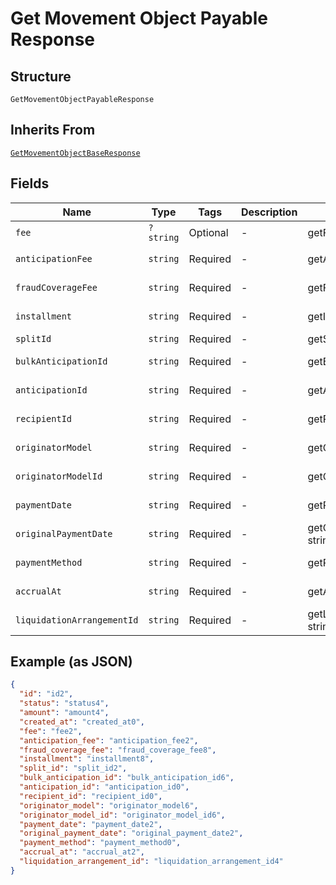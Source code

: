 
# Get Movement Object Payable Response

## Structure

`GetMovementObjectPayableResponse`

## Inherits From

[`GetMovementObjectBaseResponse`](../../doc/models/get-movement-object-base-response.md)

## Fields

| Name | Type | Tags | Description | Getter | Setter |
|  --- | --- | --- | --- | --- | --- |
| `fee` | `?string` | Optional | - | getFee(): ?string | setFee(?string fee): void |
| `anticipationFee` | `string` | Required | - | getAnticipationFee(): string | setAnticipationFee(string anticipationFee): void |
| `fraudCoverageFee` | `string` | Required | - | getFraudCoverageFee(): string | setFraudCoverageFee(string fraudCoverageFee): void |
| `installment` | `string` | Required | - | getInstallment(): string | setInstallment(string installment): void |
| `splitId` | `string` | Required | - | getSplitId(): string | setSplitId(string splitId): void |
| `bulkAnticipationId` | `string` | Required | - | getBulkAnticipationId(): string | setBulkAnticipationId(string bulkAnticipationId): void |
| `anticipationId` | `string` | Required | - | getAnticipationId(): string | setAnticipationId(string anticipationId): void |
| `recipientId` | `string` | Required | - | getRecipientId(): string | setRecipientId(string recipientId): void |
| `originatorModel` | `string` | Required | - | getOriginatorModel(): string | setOriginatorModel(string originatorModel): void |
| `originatorModelId` | `string` | Required | - | getOriginatorModelId(): string | setOriginatorModelId(string originatorModelId): void |
| `paymentDate` | `string` | Required | - | getPaymentDate(): string | setPaymentDate(string paymentDate): void |
| `originalPaymentDate` | `string` | Required | - | getOriginalPaymentDate(): string | setOriginalPaymentDate(string originalPaymentDate): void |
| `paymentMethod` | `string` | Required | - | getPaymentMethod(): string | setPaymentMethod(string paymentMethod): void |
| `accrualAt` | `string` | Required | - | getAccrualAt(): string | setAccrualAt(string accrualAt): void |
| `liquidationArrangementId` | `string` | Required | - | getLiquidationArrangementId(): string | setLiquidationArrangementId(string liquidationArrangementId): void |

## Example (as JSON)

```json
{
  "id": "id2",
  "status": "status4",
  "amount": "amount4",
  "created_at": "created_at0",
  "fee": "fee2",
  "anticipation_fee": "anticipation_fee2",
  "fraud_coverage_fee": "fraud_coverage_fee8",
  "installment": "installment8",
  "split_id": "split_id2",
  "bulk_anticipation_id": "bulk_anticipation_id6",
  "anticipation_id": "anticipation_id0",
  "recipient_id": "recipient_id0",
  "originator_model": "originator_model6",
  "originator_model_id": "originator_model_id6",
  "payment_date": "payment_date2",
  "original_payment_date": "original_payment_date2",
  "payment_method": "payment_method0",
  "accrual_at": "accrual_at2",
  "liquidation_arrangement_id": "liquidation_arrangement_id4"
}
```

